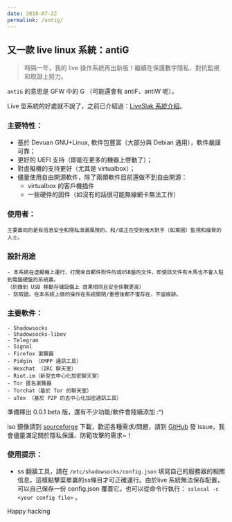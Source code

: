 ```yaml
---
date: 2018-07-22
permalink: /antig/
---
```


## 又一款 live linux 系統：antiG

> 時隔一年，我的 live 操作系統再出新版！繼續在保護數字隱私、對抗監視和取證上努力。

`antiG` 的意思是 GFW 中的 G （可能還會有 antiF、antiW 呢）。  

Live 型系統的好處就不說了，之前已介紹過：[LiveSlak 系統介紹](https://mdrights.github.io/os-observe/Liveslak-intro/)。

<!--more-->

### 主要特性： 

- 基於 Devuan GNU+Linux, 軟件包豐富（大部分與 Debian 通用），軟件嚴謹可靠；
- 更好的 UEFI 支持（即能在更多的機器上啓動了）；
- 對虛擬機的支持更好（尤其是 virtualbox）；
- 儘量使用自由開源軟件，除了兩類軟件目前還做不到自由開源：
	- virtualbox 的客戶機插件  
	- 一些硬件的固件（如沒有的話很可能無線網卡無法工作）

### 使用者：
	主要面向的是有信息安全和隱私泄漏風險的、和/或正在受到強大對手（如黨國）監視和威脅的人士。  

### 設計用途   
	- 本系統在虛擬機上運行，打開來自郵件附件的或USB盤的文件，即使該文件有木馬也不會入駐到電腦硬盤的系統裏。  
	（刻錄到 USB 移動存儲設備上 效果相同且安全係數更高）
	- 防取證。在本系統上做的操作在系統關閉/重啓後都不復存在，不留痕跡。

### 主要軟件：
	- Shadowsocks
	- Shadowsocks-libev
	- Telegram
	- Signal
	- Firefox 瀏覽器
	- Pidgin （XMPP 通訊工具）
	- Hexchat （IRC 聊天室）
	- Riot.im（新型去中心化加密聊天室）
	- Tor 匿名瀏覽器
	- Torchat（基於 Tor 的聊天室）
	- uTox （基於 P2P 的去中心化加密通訊工具）

準備釋出 0.0.1 beta 版，還有不少功能/軟件會陸續添加 :^)

iso 鏡像請到 [sourceforge](https://sourceforge.net/projects/antig/) 下載，歡迎各種需求/問題，請到 [GitHub](https://github.com/mdrights/antiG) 發 issue，我會儘量滿足關於隱私保護、防範攻擊的需求~！

### 使用提示：

- ss 翻牆工具，請在 `/etc/shadowsocks/config.json` 填寫自己的服務器的相關信息。這樣點擊菜單裏的ss條目才可正確運行。由於live 系統無法保存配置，可以自己保存一份 config.json 覆蓋它。也可以從命令行執行： `sslocal -c <your config file>` 。    


Happy hacking
